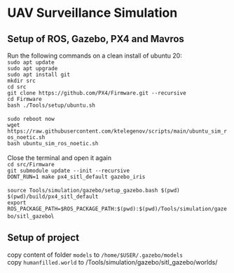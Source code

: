 # UAV Surveillance Simulation 
## Setup of ROS, Gazebo, PX4 and Mavros
Run the following commands on a clean install of ubuntu 20:\
`sudo apt update`\
`sudo apt upgrade`\
`sudo apt install git`\
`mkdir src`\
`cd src`\
`git clone https://github.com/PX4/Firmware.git --recursive`\
`cd Firmware`\
`bash ./Tools/setup/ubuntu.sh`\
\
`sudo reboot now`\
`wget https://raw.githubusercontent.com/ktelegenov/scripts/main/ubuntu_sim_ros_noetic.sh`\
`bash ubuntu_sim_ros_noetic.sh`\
\
Close the terminal and open it again\
`cd src/Firmware`\
`git submodule update --init --recursive`\
`DONT_RUN=1 make px4_sitl_default gazebo_iris`\
\
`source Tools/simulation/gazebo/setup_gazebo.bash $(pwd) $(pwd)/build/px4_sitl_default`\
`export ROS_PACKAGE_PATH=$ROS_PACKAGE_PATH:$(pwd):$(pwd)/Tools/simulation/gazebo/sitl_gazebo`\

## Setup of project
copy content of folder `models` to `/home/$USER/.gazebo/models`\
copy `humanfilled.world` to <path-to-PX4>/Tools/simulation/gazebo/sitl_gazebo/worlds/
